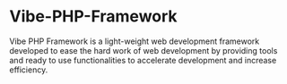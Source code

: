 # Vibe-PHP-Framework
Vibe PHP Framework is a light-weight web development framework developed to ease the hard work of web development by providing tools and ready to use functionalities to accelerate development and increase efficiency.
